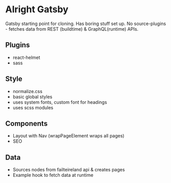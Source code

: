 # Alright Gatsby

Gatsby starting point for cloning. Has boring stuff set up. No source-plugins - fetches data from REST (buildtime) & GraphQL(runtime) APIs.

## Plugins
* react-helmet
* sass

## Style
* normalize.css
* basic global styles
* uses system fonts, custom font for headings
* uses scss modules

## Components
* Layout with Nav (wrapPageElement wraps all pages)
* SEO

## Data
* Sources nodes from failteireland api & creates pages
* Example hook to fetch data at runtime

